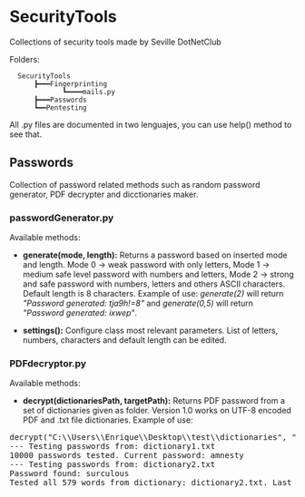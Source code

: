 # SecurityTools
Collections of security tools made by Seville DotNetClub

Folders:

      SecurityTools
          ┣━━━Fingerprinting
                 ┗━━━━mails.py
          ┣━━━Passwords
          ┗━━Pentesting
      
All .py files are documented in two lenguajes, you can use help() method to see that.


## Passwords
Collection of password related methods such as random password generator, PDF decrypter and dicctionaries maker.

### passwordGenerator.py
Available methods:
 - **generate(mode, length):** Returns a password based on inserted mode and length. Mode 0 -> weak password with only letters,
 Mode 1 -> medium safe level password with numbers and letters, Mode 2 -> strong and safe password with numbers, letters and others ASCII characters. Default length is 8 characters. Example of use: *generate(2)* will return *"Password generated: tja9h!=8"* and *generate(0,5)*  will return *"Password generated: ixwep"*.
 
 - **settings():** Configure class most relevant parameters. List of letters, numbers, characters and default length can be edited.

### PDFdecryptor.py
Available methods:
 - **decrypt(dictionariesPath, targetPath):** Returns PDF password from a set of dictionaries given as folder. Version 1.0 works on UTF-8 encoded PDF and .txt file dictionaries. 
Example of use:
<pre>
decrypt("C:\\Users\\Enrique\\Desktop\\test\\dictionaries", "C:\\Users\\Enrique\\Desktop\\test\\encryptedPDF.pdf")
--- Testing passwords from: dictionary1.txt
10000 passwords tested. Current password: amnesty
--- Testing passwords from: dictionary2.txt
Password found: surculous
Tested all 579 words from dictionary: dictionary2.txt. Last password tested: surculous
</pre>
